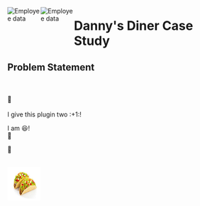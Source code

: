 <img src="images/Case Study - Danny's Diner/tacos.jpeg/" alt="Employee data" width="75" height="75" align="left">  <img src="images/Case Study - Danny's Diner/hamburger.png/" alt="Employee data" width="75" height="75" align="left"> <h1 align="left">Danny's Diner Case Study</h1>

## Problem Statement
<br>
<br>
🚀
<br>
<br>
I give this plugin two :+1:!<br>

I am :laughing:!<br>
:hamburger:

🍔

<br>
<img src="Case Study - Danny's Diner/images/tacos.png" alt="Employee data" width="75" height="75" align="left">
